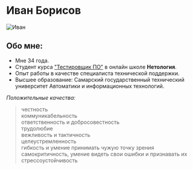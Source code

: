 # Иван Борисов
![Иван](https://downloader.disk.yandex.ru/preview/0e0c6b812f399ee4c580092bc8dfd712d6cbe89a72d6ae8b3cba8bcb20d106ed/639756ca/CEbNTOc4ZSg-kZFuquk0FYvFs2FcURbsx778OwtzDVnHggveMgUyAG01PscY4Z1EuWr1uzcOT140jy0AvXikvQ%3D%3D?uid=0&filename=Открыть%20README.md%20для%20предварительного%20просмотра%20-%20about-me%20-%20Visual%20Studio%20Code%202022-12-12%2016.24.15.png&disposition=inline&hash=&limit=0&content_type=image%2Fpng&owner_uid=0&tknv=v2&size=2048x2048)

## Обо мне:
* Мне 34 года.
* Студент курса ["Тестировщик ПO"](https://netology.ru/programs/qa)  в онлайн школе **Нетология**.
* Опыт работы в качестве специалиста технической поддержки.
* Высшее образование: Самарский государственный технический университет
Автоматики и информационных технологий.

*Положительные качества:*
> честность <br>
> коммуникабельность <br>
> ответственность и добросовестность <br>
> трудолюбие <br>
> вежливость и тактичность <br>
> целеустремленность <br>
> гибкость и умение принимать чужую точку зрения <br>
> самокритичность, умение видеть свои ошибки и признавать их <br>
> стрессоустойчивость <br>